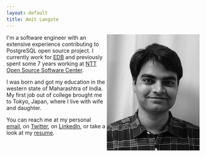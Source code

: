 ```yaml
---
layout: default
title: Amit Langote
---
```


<p>
<img src="files/me2.jpeg" alt="Hey there!" align="right"/>

I'm a software engineer with an extensive experience contributing to
PostgreSQL open source project. I currently work for
<a href="https://www.enterprisedb.com/">EDB</a>
and previously spent some 7 years working at
<a href="https://www.sic.ecl.ntt.co.jp/e/oss/">NTT Open Source Software Center</a>.
</p>

<p>
I was born and got my education in the western state of Maharashtra of India.
My first job out of college brought me to Tokyo, Japan, where I live with wife
and daughter.
</p>

<p>
You can reach me at my personal <a href="mailto:amitlangote09@gmail.com">email</a>, on
  <a href="https://twitter.com/amitlan">Twitter</a>, on
  <a href="https://linkedin.com/in/amitlan">LinkedIn</a>, or take a look at my
  <a href="https://s3-ap-northeast-1.amazonaws.com/amitlan.com/files/resume.pdf">resume</a>.
</p>
</p>
